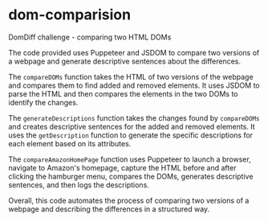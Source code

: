 # dom-comparision
DomDiff challenge - comparing two HTML DOMs


The code provided uses Puppeteer and JSDOM to compare two versions of a webpage and generate descriptive sentences about the differences.

The `compareDOMs` function takes the HTML of two versions of the webpage and compares them to find added and removed elements. It uses JSDOM to parse the HTML and then compares the elements in the two DOMs to identify the changes.

The `generateDescriptions` function takes the changes found by `compareDOMs` and creates descriptive sentences for the added and removed elements. It uses the `getDescription` function to generate the specific descriptions for each element based on its attributes.

The `compareAmazonHomePage` function uses Puppeteer to launch a browser, navigate to Amazon's homepage, capture the HTML before and after clicking the hamburger menu, compares the DOMs, generates descriptive sentences, and then logs the descriptions.

Overall, this code automates the process of comparing two versions of a webpage and describing the differences in a structured way.
